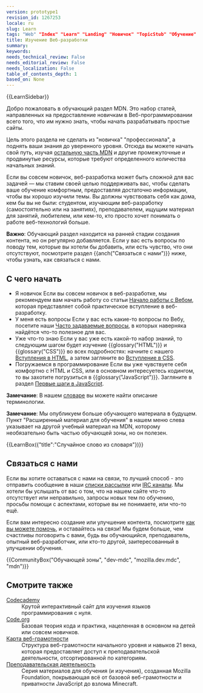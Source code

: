```yaml
---
version: prototype1
revision_id: 1267253
locale: ru
slug: Learn
tags: "Web" "Index" "Learn" "Landing" "Новичок" "TopicStub" "Обучение" "NeedsContent" "Обучающий раздел"
title: Изучение Веб-разработки
summary: 
keywords: 
needs_technical_review: False
needs_editorial_review: False
needs_localization: False
table_of_contents_depth: 1
based_on: None
---
```

<div>{{LearnSidebar}}</div>

<div class="summary">
<p class="seoSummary">Добро пожаловать в обучающий раздел MDN. Это набор статей, направленных на предоставление новичкам в Веб-программировании всего того, что им нужно знать, чтобы начать разрабатывать простые сайты.</p>
</div>

<p>Цель этого раздела не сделать из "новичка" "профессионала", а поднять ваши знания до уверенного уровня. Отсюда вы можете начать свой путь, изучая <a href="https://developer.mozilla.org/ru/">остальную часть MDN</a> и другие промежуточные и продвинутые ресурсы, которые требуют определенного количества начальных знаний.</p>

<p>Если вы совсем новичок, веб-разработка может быть сложной для вас задачей — мы ставим своей целью поддерживать вас, чтобы сделать ваше обучение комфортным, предоставляя достаточно информации, чтобы вы хорошо изучили темы. Вы должны чувствовать себя как дома, кем бы вы не были: студентом, изучающим веб-разработку (самостоятельно или на занятиях), преподавателем, ищущим материал для занятий, любителем, или кем-то, кто просто хочет понимать о работе веб-технологий больше.</p>

<div class="warning">
<p><strong>Важно</strong>: Обучающий раздел находится на ранней стадии создания контента, но он регулярно добавляется. Если у вас есть вопросы по поводу тем, которые вы хотели бы добавить, или есть чувство, что они отсутствуют, посмотрите раздел {{anch("Связаться&nbsp;с&nbsp;нами")}} ниже, чтобы узнать, как связаться с нами.</p>
</div>

<h2 id="С_чего_начать">С чего начать</h2>

<ul class="card-grid">
 <li><span>Я новичок</span> Если вы совсем новичок в веб-разработке, мы рекомендуем вам начать работу со статьи&nbsp;<a href="/ru/docs/Learn/Getting_started_with_the_web">Начало работы с Вебом</a>, которая представляет собой практическое вступление в веб-разработку.</li>
 <li><span>У меня есть вопросы</span> Если у вас есть какие-то вопросы по Вебу, посетите наши <a href="/ru/docs/Learn/Common_questions">Часто задаваемые вопросы</a>, в которых наверняка найдётся что-то полезное для вас.</li>
 <li><span>Уже что-то знаю</span> Если у вас уже есть какой-то набор знаний, то следующим шагом будет изучение {{glossary("HTML")}} и {{glossary("CSS")}} во всех подробностях: начните с нашего <a href="/ru/docs/Learn/HTML/Introduction_to_HTML">Вступления в HTML</a>, а затем загляните во <a href="/ru/docs/Learn/CSS/Introduction_to_CSS">Вступление в CSS</a>.</li>
 <li><span>Погружаемся в программирование</span> Если вы уже чувствуете себя комфортно с HTML и CSS, или в основном интересуетесь кодингом, то вы захотите погрузиться в {{glossary("JavaScript")}}. Загляните в раздел <a href="/ru/docs/Learn/JavaScript/First_steps">Первые шаги в JavaScript</a>.</li>
</ul>

<div class="note">
<p><strong>Замечание</strong>: В нашем <a href="/ru/docs/Словарь">словаре</a> вы можете найти описание терминологии.</p>
</div>

<div class="note">
<p><strong>Замечание</strong>: Мы опубликуем больше обучающего материала в будущем. Пункт "Расширенный материал для обучения" в нашем меню слева указывает на другой учебный материал на MDN, которому необязательно быть частью обучающей зоны, но он полезен.</p>
</div>

<p>{{LearnBox({"title":"Случайное слово из словаря"})}}</p>

<h2 id="Связаться_с_нами">Связаться с нами</h2>

<p>Если вы хотите оставаться с нами на связи, то лучший способ - это отправить сообщение в наши <a href="/ru/docs/MDN/Community/Conversations#Asynchronous_discussions">списки рассылки</a> или <a href="https://developer.mozilla.org/ru/docs/MDN/Community/Conversations#Chat_in_IRC">IRC каналы</a>. Мы хотели бы услышать от вас о том, что на нашем сайте&nbsp;что-то отсутствует или неправильно, запросы новых тем по обучению, просьбы помощи с аспектами, которые вы не понимаете, или что-то ещё.</p>

<p>Если вам интересно создание или улучшение контента, посмотрите <a href="/ru/Learn/How_to_contribute">как вы можете помочь</a>, и оставайтесь на связи! Мы будем больше, чем счастливы поговорить с вами, будь вы обучающийся, преподаватель, опытный веб-разработчик, или кто-то другой, заитересованный в улучшении обучения.</p>

<p>{{CommunityBox("Обучающей зоны", "dev-mdc", "mozilla.dev.mdc", "mdn")}}</p>

<h2 id="Смотрите_также">Смотрите также</h2>

<dl>
 <dt><a href="https://www.codecademy.com/">Codecademy</a></dt>
 <dd>Крутой интерактивный сайт&nbsp;для изучения языков программирования с нуля.</dd>
 <dt><a href="https://code.org/">Code.org</a></dt>
 <dd>Базовая теория кода и практика, нацеленная в основном на детей или совсем новичков.</dd>
 <dt><a href="https://teach.mozilla.org/web-literacy/">Карта веб-грамотности</a></dt>
 <dd>Структура веб-грамотности начального уровня и навыков 21 века, которая предоставляет доступ к преподавательской деятельности, отсортированной по категориям.</dd>
 <dt><a href="https://teach.mozilla.org/activities">Преподавательская деятельность</a></dt>
 <dd>Серия материалов для обучения (и изучения), созданная Mozilla Foundation, покрывающая всё от базовой веб-грамотности и приватности JavaScript до взлома Minecraft.</dd>
</dl>

